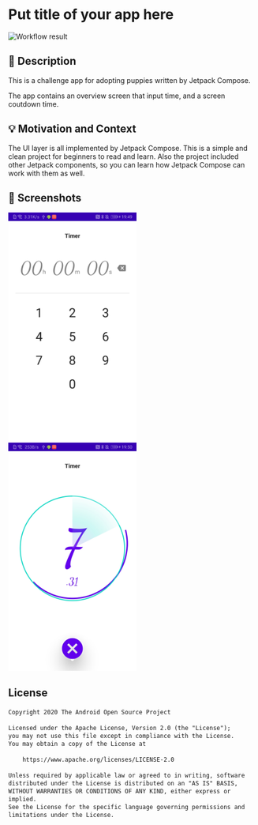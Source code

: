 # Put title of your app here

<!--- Replace <OWNER> with your Github Username and <REPOSITORY> with the name of your repository. -->
<!--- You can find both of these in the url bar when you open your repository in github. -->
![Workflow result](https://github.com/<OWNER>/<REPOSITORY>/workflows/Check/badge.svg)


## :scroll: Description
<!--- Describe your app in one or two sentences -->

This is a challenge app for adopting puppies written by Jetpack Compose.

The app contains an overview screen that input time, and a  screen coutdown time.


## :bulb: Motivation and Context
<!--- Optionally point readers to interesting parts of your submission. -->
<!--- What are you especially proud of? -->

The UI layer is all implemented by Jetpack Compose. This is a simple and clean project for beginners to read and learn.
Also the project included other Jetpack components, so you can learn how Jetpack Compose can work with them as well.


## :camera_flash: Screenshots
<!-- You can add more screenshots here if you like -->
<img src="/results/screenshot_1.png" width="260">&emsp;<img src="/results/screenshot_2.png" width="260">

## License
```
Copyright 2020 The Android Open Source Project

Licensed under the Apache License, Version 2.0 (the "License");
you may not use this file except in compliance with the License.
You may obtain a copy of the License at

    https://www.apache.org/licenses/LICENSE-2.0

Unless required by applicable law or agreed to in writing, software
distributed under the License is distributed on an "AS IS" BASIS,
WITHOUT WARRANTIES OR CONDITIONS OF ANY KIND, either express or implied.
See the License for the specific language governing permissions and
limitations under the License.
```